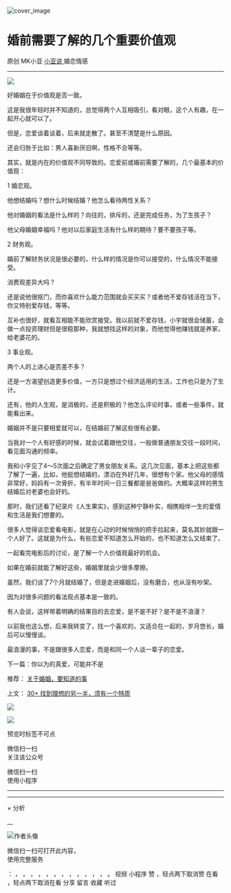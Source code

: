 ![cover_image](https://mmbiz.qlogo.cn/mmbiz_jpg/A8SKDch4cJEAhqFn9Nf7kNDcf5A8vTFo7rUia9qAlq8XtiaHTScicTWkfyxhKOCUrsHlHDLHkqTcBjBMr1DPwa06g/0?wx_fmt=jpeg)

#  婚前需要了解的几个重要价值观

原创  MK小亚  [ 小亚说 ](https://mp.weixin.qq.com/mp/appmsgalbum?__biz=MzUxNDAwNTk0MQ==&action=getalbum&album_id=2093731317958901761#wechat_redirect) 婚恋情感

__ _ _ _ _

![](https://mmbiz.qpic.cn/mmbiz_jpg/A8SKDch4cJEAhqFn9Nf7kNDcf5A8vTFoeEN8DJEUdpFCl9qcPibzMjEoEpfdEqUuqDQ5htQWxNcIUDuydj7nJKQ/640?wx_fmt=jpeg)

  

好婚姻在于价值观是否一致。

  

这是我很年轻时并不知道的，总觉得两个人互相吸引，看对眼，这个人有趣，在一起开心就可以了。

  

但是，恋爱谈着谈着，后来就走散了。甚至不清楚是什么原因。

还会归咎于比如：男人喜新厌旧啊，性格不合等等。

  

其实，就是内在的价值观不同导致的。恋爱前或婚前需要了解的，几个最基本的价值观：

  

1 婚恋观。

  

他想结婚吗？想什么时候结婚？他怎么看待两性关系？

他对婚姻的看法是什么样的？向往的，排斥的，还是完成任务，为了生孩子？

  

他父母婚姻幸福吗？他对以后家庭生活有什么样的期待？要不要孩子等。

  

2 财务观。

  

婚前了解财务状况是很必要的，什么样的情况是你可以接受的，什么情况不能接受。

  

消费观差异大吗？

还是说他很抠门，而你喜欢什么能力范围就会买买买？或者他不爱存钱活在当下，你又特别爱存钱，等等。

  

互补也很好，就看互相能不能欣赏接受。我以前就不爱存钱，小宇就很会储蓄，会做一点投资理财但是很稳那种，我就想找这样的对象，而他觉得他赚钱就是养家，给老婆花的。

  

3 事业观。

  

两个人的上进心是否差不多？

还是一方渴望创造更多价值，一方只是想过个经济适用的生活，工作也只是为了生计。

  

  

还有，他的人生观，是消极的，还是积极的？他怎么评论时事，或者一些事件，就能看出来。

  

  

婚姻并不是只要相爱就可以，在结婚前了解这些很有必要。

  

当我对一个人有好感的时候，就会试着跟他交往，一般做普通朋友交往一段时间，看见面沟通的频率。

  

我和小宇见了4～5次面之后确定了男女朋友关系。这几次见面，基本上把这些都了解了一遍，比如，他挺想结婚的，漂泊在外好几年，很想有个家。他父母的感情非常好，妈妈有一次骨折，有半年时间一日三餐都是爸爸做的。大概率这样的男生结婚后对老婆也会好的。

  

那时，我们还看了纪录片《人生果实》，感到这种宁静朴实，相携相伴一生的爱情和生活是我们想要的。

  

很多人觉得谈恋爱看电影，就是在心动的时候悄悄的把手拉起来，莫名其妙就跟一个人好了。这就是为什么，有些恋爱不知道怎么开始的，也不知道怎么又结束了。

  

一起看完电影后的讨论，是了解一个人价值观最好的机会。

  

如果在婚前就能了解好这些，婚姻里就会少很多摩擦。

虽然，我们谈了7个月就结婚了，但是走进婚姻后，没有磨合，也从没有吵架。

因为对很多问题的看法观点基本是一致的。

  

有人会说，这样带着明确的结果目的去恋爱，是不是不好？是不是不浪漫？

  

以前我也这么想，后来我转变了，找一个喜欢的，又适合在一起的，岁月悠长，婚后可以慢慢谈。

  

最浪漫的事，不是跟很多人恋爱，而是和同一个人谈一辈子的恋爱。

  

下一篇：你以为的真爱，可能并不是

  

推荐： [ 关于婚姻，要知道的事
](http://mp.weixin.qq.com/s?__biz=MzUxNDAwNTk0MQ==&mid=2247484411&idx=1&sn=378ac40b4ee00cac84b79469865b05db&chksm=f94dcd21ce3a44371b6e847fb40376ece7773dc170d80797a26da55f585eccc42d6a56bbddb1&scene=21#wechat_redirect)  

上文： [ 30+ 找到理想的另一半，须有一个特质
](http://mp.weixin.qq.com/s?__biz=MzUxNDAwNTk0MQ==&mid=2247484470&idx=1&sn=8395303817990d7aad27e4e3c8c113ab&chksm=f94dcaecce3a43fa8eed7664291bc6f6d8bdb67cb0c27947b38dc3f335f15fa1156b1fd69744&scene=21#wechat_redirect)

![](https://mmbiz.qpic.cn/mmbiz_gif/b96CibCt70iaZ7Bia3Wm91cEuWhERXfCYjTia9tf7aMjVBNRETSa2NpGjCV6tyNvgCLos8LBgwEgxcwaIw8zdOsG7A/640?wx_fmt=gif)

![](https://mmbiz.qpic.cn/mmbiz_jpg/A8SKDch4cJEicCnqTxiatgGquhIicZ1wJ1Dth5YOOzoYV7U4N3HmiaO0vVAzjOpBVdtF0gnL632Fc7HqiaDmgveQDEw/640?wx_fmt=jpeg)

  

  

  

预览时标签不可点

微信扫一扫  
关注该公众号



微信扫一扫  
使用小程序

****



****



×  分析

__

![作者头像](http://mmbiz.qpic.cn/mmbiz_png/A8SKDch4cJE0KicTMyrVCx3VLqEgic5sJ1V5QeGZTibG9GLZlSCXSj5ByXNkib5PBrZVMkI41KKxgwE1K9gfypUeRg/0?wx_fmt=png)

微信扫一扫可打开此内容，  
使用完整服务

：  ，  ，  ，  ，  ，  ，  ，  ，  ，  ，  ，  ，  。  视频  小程序  赞  ，轻点两下取消赞  在看  ，轻点两下取消在看
分享  留言  收藏  听过

